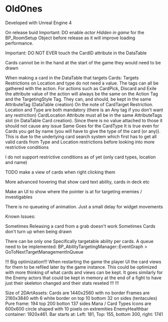 # OldOnes

Developed with Unreal Engine 4

On release buid Important:
DO enable *actor Hidden in game* for the BP_RoomSetup Object before release as it will improve loading performance.

Important:
DO NOT EVER touch the CardID attribute in the DataTable

Cards cannot be in the hand at the start of the game they would need to be drawn

When making a card in the DataTable that targets Cards:
Targets Restrictions on Location and type do not need a value. The tags can all be gathered with the action.
For actions such as CardPick, Discard and Exile the attribute value of the action will always be the same on the Action Tag and the TargetingStyle Tag. They can, and should, be kept in the same AttributeTag (DataTable creation)
On the note of CardTarget Restriction. Location and Type are both mandatory (there is an Any tag if you don't want any restriction)
CardLocation Attribute must all be in the same AttributeTags slot (in DataTable Card creation). Since there is no value attached to those it should not cause any issue
Same Goes for the CardType 
It is true even for Cards you get by name (you will have to give the type of the card (or any)). This is due to the underlying card search system which first has to get all valid cards from Type and Location restrictions before looking into more restrictive conditions

I do not support restrictive conditions as of yet (only card types, location and name)


TODO make a view of cards when right clicking them

More advanced hovering that show card text ability, cards in deck etc

Make an UI to show where the pointer is at for targeting enemies / investigables

There is no queueing of animation. Just a small delay for widget movements

Known Issues:

Sometimes Releasing a card from a grab doesn't work
Sometimes Cards don't turn up when being drawn

There can be only one Specifically targetable ability per cards. A queue need to be implemented: BP_AbilityTargetingManager::EventGraph > GoToNextTargetManagementInQueue


!!! Big optimization!!!
When restarting the game the player UI the card views for them to be refiled later by the game instance. This could be optimized with more thinking of what cards and views can be kept.
It goes similarly for the Enemy actors that could be kept in memory at the end of a fight to have just their skeleton changed and their stats reseted
!!! !!!

Size of 2DArtAssets:
Cards are 1440x2560 with no border
Frames are 2160x3840 with 6 white border on top 10 bottom 32 on sides (tentacules)
Pure frame: 194 top 200 botton 137 sides
Mana / Card Types Icons are 600x600 circle shaped with 10 pixels on extremities
EnemyHealthbar container: 1920x461. Bar starts at: Left: 181, Top: 155, bottom 300, right: 1741

